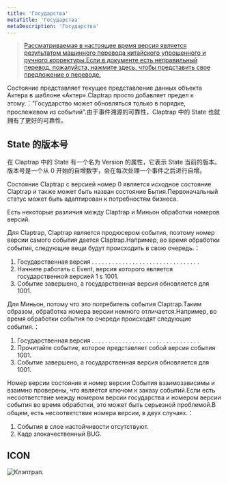 ```yaml
---
title: 'Государства'
metaTitle: 'Государства'
metaDescription: 'Государства'
---
```


> [Рассматриваемая в настоящее время версия является результатом машинного перевода китайского упрощенного и ручного корректуры.Если в документе есть неправильный перевод, пожалуйста, нажмите здесь, чтобы представить свое предложение о переводе.](https://crwd.in/newbeclaptrap)

Состояние представляет текущее представление данных объекта Актера в шаблоне «Актер».Claptrap просто добавляет предел к этому.："Государство может обновляться только в порядке, прослежевом из событий".由于事件溯源的可靠性，Claptrap 中的 State 也就拥有了更好的可靠性。

## State 的版本号

在 Claptrap 中的 State 有一个名为 Version 的属性，它表示 State 当前的版本。版本号是一个从 0 开始的自增数字，会在每次处理一个事件之后进行自增。

Состояние Claptrap с версией номер 0 является исходное состояние Claptrap и также может быть назван состояние Бытия.Первоначальный статус может быть адаптирован к потребностям бизнеса.

Есть некоторые различия между Claptrap и Миньон обработки номеров версий.

Для Claptrap, Claptrap является продюсером события, поэтому номер версии самого события дается Claptrap.Например, во время обработки события, следующие вещи будут происходить в свою очередь.：

1. Государственная версия . . . . . . . . . . . . . . . . . . . . . . . . . . . . . . . .
2. Начните работать с Event, версия которого является государственной версией 1 s 1001.
3. Событие завершено, а государственная версия обновляется для 1001.

Для Миньон, потому что это потребитель события Claptrap.Таким образом, обработка номера версии немного отличается.Например, во время обработки события по очереди происходят следующие события.：

1. Государственная версия . . . . . . . . . . . . . . . . . . . . . . . . . . . . . . . .
2. Прочитайте событие, которое представляет собой версия события 1001.
3. Событие завершено, а государственная версия обновляется для 1001.

Номер версии состояния и номер версии События взаимозависимы и взаимно проверены, что является ключом к заказу событий.Если есть несоответствие между номером версии государства и номером версии события во время обработки, это может быть серьезной проблемой.В общем, есть несоответствие номера версии, в двух случаях.：

1. События в слое настойчивости отсутствуют.
2. Кадр злокачественный BUG.

## ICON

![Клэптрап.](/images/claptrap_icons/state.svg)
